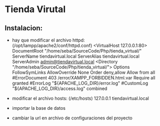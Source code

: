 # Tienda Virutal

## Instalacion:
- hay que modificar el archivo httpd: (/opt/lampp/apache2/conf/httpd.conf)
    <VirtualHost 127.0.0.1:80>
        DocumentRoot "/home/seba/SourceCode/Php/tienda_virtual/"
        ServerName tiendavirtual.local
        ServerAlias tiendavirtual.local
        ServerAdmin admin@tiendavirtual.local
        <Directory "/home/seba/SourceCode/Php/tienda_virtual/">
            Options FollowSymLinks
            AllowOverride None
            Order deny,allow
            Allow from all
            #ErrorDocument 403 /error/XAMPP_FORBIDDEN.html.var
            Require all granted
        </Directory>
        #ErrorLog "${APACHE_LOG_DIR}/error.log"
        #CustomLog "${APACHE_LOG_DIR}/access.log" combined
    </VirtualHost>

- modificar el archivo hosts: (/etc/hosts)
    127.0.0.1   tiendavirtual.local

- importar la base de datos

- cambiar la url en archivo de configuraciones del proyecto


